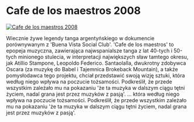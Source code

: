 Cafe de los maestros 2008 
=============
[![Cafe de los maestros 2008 ](http://vidos.pl/images/player.gif)](http://vidos.pl/cafe-de-los-maestros-2008)

 Wiecznie żywe legendy tanga argentyńskiego w dokumencie porównywanym z 'Buena Vista Social Club'. 'Cafe de los maestros' to epopeja muzyczna, zawierająca najwspanialsze tanga z lat 40-tych i 50-tych minionego stulecia, w interpretacji największych sław tamtego okresu, jak Atillio Stampone, Leopoldo Federico. Santaolalla, dwukrotny zdobywca Oscara (za muzykę do Babel i Tajemnica Brokeback Mountain), a także pomysłodawca tego projektu, chciał przedstawić swoją wizję sztuki, która według niego wpływa na poczucie tożsamości. Podkreślił, że przede wszystkim zależało mu na pokazaniu 'że ta muzyka w dalszym ciągu tętni życiem, nadal grana jest przez muzyków z pasją'.  ... która według niego wpływa na poczucie tożsamości. Podkreślił, że przede wszystkim zależało mu na pokazaniu 'że ta muzyka w dalszym ciągu tętni życiem, nadal grana jest przez muzyków z pasją'.
